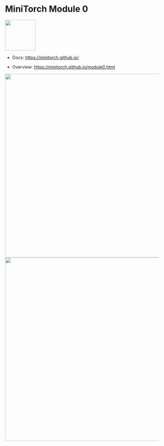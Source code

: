 # MiniTorch Module 0

<img src="https://minitorch.github.io/_images/match.png" width="100px">

* Docs: https://minitorch.github.io/

* Overview: https://minitorch.github.io/module0.html

<img src="https://i.imgur.com/9bvi0mw.png" width="600px">

<img src="https://i.imgur.com/PvuhcWc.png" width="600px">

